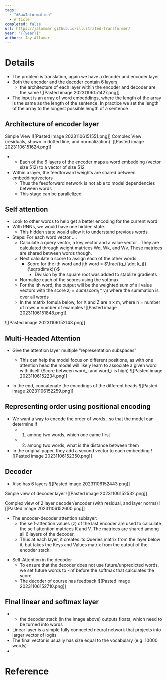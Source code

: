 ```yaml
---
tags:
  - "#RawInformation"
  - Article
completed: false
url: https://jalammar.github.io/illustrated-transformer/
year: "{{year}}"
authors: Jay Allamar
---
```


# Details
- The problem is translation, again we have a decoder and encoder layer
- Both the encoder and the decoder contain 6 layers,
    - the architecture of each layer within the encoder and decoder are the same
![[Pasted image 20231106151427.png]]
- The input is an array of word embeddings, where the length of the array is the same as the length of the sentence. In practice we set the length of the array to the longest possible length of a sentence

## Architecture of encoder layer

Simple View
![[Pasted image 20231106151551.png]]
Complex View (residuals, shown in dotted line, and normalization)
![[Pasted image 20231106151624.png]]
- - Each of the 6 layers of the encoder maps a word embedding (vector size 512) to a vector of size 512
- Within a layer, the feedforward weights are shared between embedding/vectors
    - Thus the feedforward network is not able to model dependencies between words
    - This stage can be parallelized
## Self attention
- Look to other words to help get a better encoding for the current word
- With RNNs, we would have one hidden state.
	- This hidden state would allow it to understand previous words
- Steps: For each word vector ….
    - Calculate a query vector, a key vector and a value vector . They are calculated through weight matrices Wq, Wk, and Wv. These matrices are shared between words though.
    - Next calculate a score to assign each of the other words
        - Score for the ith word and jth word = $\frac{(q_i \dot k_j)}{\sqrt(dim(k))}$
            - Division by the square root was added to stablize gradients
    - Normalize each of the scores using the softmax
    - For the ith word, the output will be the weighted sum of all value vectors with the score $z_i= sum(score_j * v_j)$ where the summation is over all words
    - In the matrix fomula below, for X and Z are n x m, where n = number of rows = number of examples
![[Pasted image 20231106151848.png]]

![[Pasted image 20231106152143.png]]

## Multi-Headed Attention
* Give the attention layer multiple “representation subspaces”
	* This can help the model focus on different positions, as with one attention head the model will likely learn to associate a given word with itself (Score between word_i and word_i is high)
![[Pasted image 20231106152234.png]]

* In the end, concatenate the encodings of the different heads
![[Pasted image 20231106152259.png]]

## Representing order using positional encoding
- We want a way to encode the order of words , so that the model can determine if
	- 1. among two words, which one came first
	- 2. among two words, what is the distance between them
- In the original paper, they add a second vector to each embedding
![[Pasted image 20231106152350.png]]

## Decoder
- Also has 6 layers
![[Pasted image 20231106152443.png]]

Simple view of decoder layer
![[Pasted image 20231106152532.png]]

Complex view of 2 layer decoder/encoder (with residual, and layer norms)
![[Pasted image 20231106152600.png]]

* The encoder-decoder attention sublayer:
    - the self-attention values (z) of the last encoder are used to calculate the self attention matrices K and V. The matrices are shared among all 6 layers of the decoder,
    - Thus at each layer, it creates its Queries matrix from the layer below it, but takes the Keys and Values matrix from the output of the encoder stack.
- Self-Attention in the decoder
	- To ensure that the decoder does not use future/unpredicted words, we set future words to -inf before the softmax that calculates the score
	- The decoder of course has feedback
![[Pasted image 20231106152710.png]]

## FInal linear and softmax layer
- - the decoder stack (in the image above) outputs floats, which need to be turned into words
- Linear layer is a simple fully connected neural network that projects into larger vector of logits
- The final vector is usually has size equal to the vocabulary (e.g. 10000 words)
- 

# Reference

